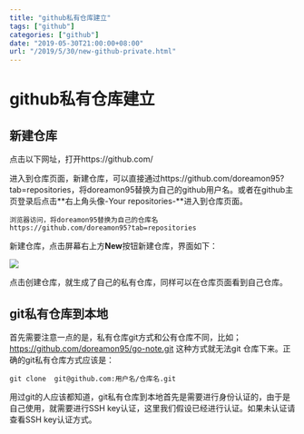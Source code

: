 ```yaml
---
title: "github私有仓库建立"
tags: ["github"]
categories: ["github"]
date: "2019-05-30T21:00:00+08:00"
url: "/2019/5/30/new-github-private.html"
---
```


# github私有仓库建立

## 新建仓库

点击以下网址，打开https://github.com/

进入到仓库页面，新建仓库，可以直接通过https://github.com/doreamon95?tab=repositories，将doreamon95替换为自己的github用户名。或者在github主页登录后点击**右上角头像-Your repositories-**进入到仓库页面。

```
浏览器访问，将doreamon95替换为自己的仓库名
https://github.com/doreamon95?tab=repositories
```

新建仓库，点击屏幕右上方**New**按钮新建仓库，界面如下：

![](https://doreamon95.oss-cn-chengdu.aliyuncs.com/img/001/sgx1574654655553.png)

点击创建仓库，就生成了自己的私有仓库，同样可以在仓库页面看到自己仓库。

## git私有仓库到本地

首先需要注意一点的是，私有仓库git方式和公有仓库不同，比如；https://github.com/doreamon95/go-note.git 这种方式就无法git 仓库下来。正确的git私有仓库方式应该是：

```
git clone  git@github.com:用户名/仓库名.git
```

用过git的人应该都知道，git私有仓库到本地首先是需要进行身份认证的，由于是自己使用，就需要进行SSH key认证，这里我们假设已经进行认证。如果未认证请查看SSH key认证方式。




